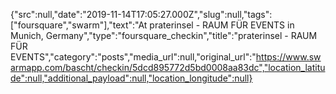 {"src":null,"date":"2019-11-14T17:05:27.000Z","slug":null,"tags":["foursquare","swarm"],"text":"At praterinsel - RAUM FÜR EVENTS in Munich, Germany","type":"foursquare_checkin","title":"praterinsel - RAUM FÜR EVENTS","category":"posts","media_url":null,"original_url":"https://www.swarmapp.com/bascht/checkin/5dcd895772d5bd0008aa83dc","location_latitude":null,"additional_payload":null,"location_longitude":null}